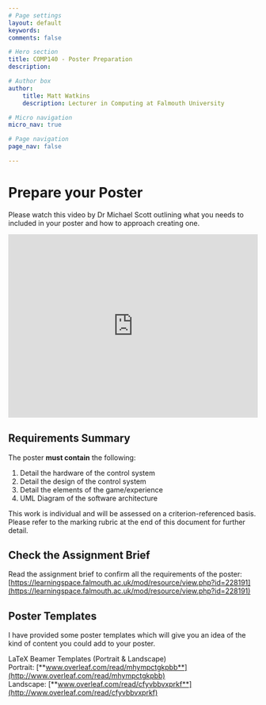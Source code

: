```yaml
---
# Page settings
layout: default
keywords:
comments: false

# Hero section
title: COMP140 - Poster Preparation
description: 

# Author box
author:
    title: Matt Watkins
    description: Lecturer in Computing at Falmouth University

# Micro navigation
micro_nav: true

# Page navigation
page_nav: false

---
```


# Prepare your Poster


Please watch this video by Dr Michael Scott outlining what you needs to included in your poster and how to approach creating one.

<iframe width="100%" height="370" src="https://web.microsoftstream.com/embed/video/81855ba3-1807-4516-bd53-f30b79cb4f3a?autoplay=false&showinfo=true" allowfullscreen style="border:none;"></iframe>

## Requirements Summary

The poster **must contain** the following:

 1. Detail the hardware of the control system
 2. Detail the design of the control system
 3. Detail the elements of the game/experience
 4. UML Diagram of the software architecture 

This work is individual and will be assessed on a criterion-referenced basis. Please refer to the marking rubric at the end of this document for further detail.

## Check the Assignment Brief

Read the assignment brief to confirm all the requirements of the poster:\
[https://learningspace.falmouth.ac.uk/mod/resource/view.php?id=228191](https://learningspace.falmouth.ac.uk/mod/resource/view.php?id=228191)

## Poster Templates

I have provided some poster templates which will give you an idea of the kind of content you could add to your poster.

LaTeX Beamer Templates (Portrait & Landscape)  
 Portrait: [**www.overleaf.com/read/mhympctgkpbb**](http://www.overleaf.com/read/mhympctgkpbb)  
Landscape: [**www.overleaf.com/read/cfyvbbvxprkf**](http://www.overleaf.com/read/cfyvbbvxprkf)
<!--stackedit_data:
eyJoaXN0b3J5IjpbLTIwNDI3MjUzMjgsLTcxNTk0MjY4NywtNz
Y0MjA4NDg2LDgwNjEzMjMxOCw3MzA5OTgxMTZdfQ==
-->